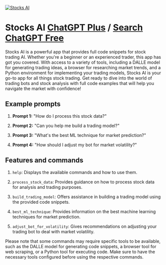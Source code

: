 
[![Stocks AI](https://files.oaiusercontent.com/file-uoHHWxIpKrceAfrHANYN9Zfa?se=2123-10-16T19%3A31%3A55Z&sp=r&sv=2021-08-06&sr=b&rscc=max-age%3D31536000%2C%20immutable&rscd=attachment%3B%20filename%3D1a49fb0f-442a-4d98-815d-09c263d2dc24.png&sig=FdjMlTNH7VDusFNrgkdevIMhy2KdR/F/vb4V3qPvM7o%3D)](https://chat.openai.com/g/g-iMWCFq13Z-stocks-ai)

# Stocks AI [ChatGPT Plus](https://chat.openai.com/g/g-iMWCFq13Z-stocks-ai) / [Search ChatGPT Free](https://gptcall.net/index.html#/?search=Stocks%20AI)

Stocks AI is a powerful app that provides full code snippets for stock trading AI. Whether you're a beginner or an experienced trader, this app has got you covered. With access to a variety of tools, including a DALLE model for generating trading ideas, a browser for researching market trends, and a Python environment for implementing your trading models, Stocks AI is your go-to app for all things stock trading. Get ready to dive into the world of trading bots and stock analysis with full code examples that will help you navigate the market with confidence!

## Example prompts

1. **Prompt 1:** "How do I process this stock data?"

2. **Prompt 2:** "Can you help me build a trading model?"

3. **Prompt 3:** "What's the best ML technique for market prediction?"

4. **Prompt 4:** "How should I adjust my bot for market volatility?"

## Features and commands

1. `help`: Displays the available commands and how to use them.

2. `process_stock_data`: Provides guidance on how to process stock data for analysis and trading purposes.

3. `build_trading_model`: Offers assistance in building a trading model using the provided code snippets.

4. `best_ml_technique`: Provides information on the best machine learning techniques for market prediction.

5. `adjust_bot_for_volatility`: Gives recommendations on adjusting your trading bot to deal with market volatility.

Please note that some commands may require specific tools to be available, such as the DALLE model for generating code snippets, a browser tool for web scraping, or a Python tool for executing code. Make sure to have the necessary tools configured before using the respective commands.


